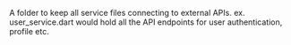 A folder to keep all service files connecting to external APIs.
ex. user_service.dart would hold all the API endpoints for user authentication, profile etc.